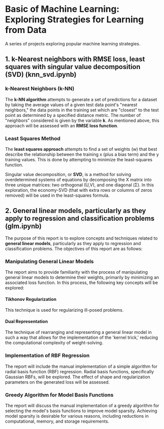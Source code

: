 # Basic of Machine Learning: Exploring Strategies for Learning from Data

A series of projects exploring popular machine learning strategies.

## 1. k-Nearest neighbors with RMSE loss, least squares with singular value decomposition (SVD) (knn_svd.ipynb)

### k-Nearest Neighbors (k-NN)

The **k-NN algorithm** attempts to generate a set of predictions for a dataset by taking the average values of a given test data point's "nearest neighbors," the data points in the training set which are "closest" to the test point as determined by a specified distance metric. The number of "neighbors" considered is given by the variable **k**. As mentioned above, this approach will be assessed with an **RMSE loss function**.

### Least Squares Method

The **least squares approach** attempts to find a set of weights (w) that best describe the relationship between the training x (plus a bias term) and the y training values. This is done by attempting to minimize the least-squares function.

Singular value decomposition, or **SVD**, is a method for solving overdetermined systems of equations by decomposing the X matrix into three unique matrices: two orthogonal (U,V), and one diagonal (Σ). In this exploration, the economy-SVD (that with extra rows or columns of zeros removed) will be used in the least-squares formula.

## 2. General linear models, particularly as they apply to regression and classification problems (glm.ipynb)

The purpose of this report is to explore concepts and techniques related to **general linear models**, particularly as they apply to regression and classification problems. The objectives of this report are as follows:

### Manipulating General Linear Models

The report aims to provide familiarity with the process of manipulating general linear models to determine their weights, primarily by minimizing an associated loss function. In this process, the following key concepts will be explored:

#### Tikhonov Regularization

This technique is used for regularizing ill-posed problems.

#### Dual Representation

The technique of rearranging and representing a general linear model in such a way that allows for the implementation of the 'kernel trick,' reducing the computational complexity of weight-solving.

### Implementation of RBF Regression

The report will include the manual implementation of a simple algorithm for radial basis function (RBF) regression. Radial basis functions, specifically Gaussian RBFs, will be explored. The effect of shape and regularization parameters on the generated loss will be assessed.

### Greedy Algorithm for Model Basis Functions

The report will discuss the manual implementation of a greedy algorithm for selecting the model's basis functions to improve model sparsity. Achieving model sparsity is desirable for various reasons, including reductions in computational, memory, and storage requirements.

